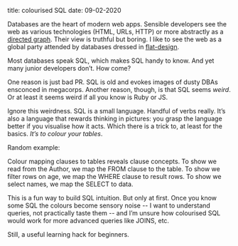 title: colourised SQL
date: 09-02-2020

Databases are the heart of modern web apps. Sensible developers see the web as various technologies (HTML, URLs, HTTP) or more abstractly as a [directed graph](https://computersciencewiki.org/index.php/The_web_as_a_directed_graph). Their view is truthful but boring. I like to see the web as a global party attended by databases dressed in [flat-design](https://en.wikipedia.org/wiki/Flat_design).

Most databases speak SQL, which makes SQL handy to know. And yet many junior developers don’t. How come?

One reason is just bad PR. SQL is old and evokes images of dusty DBAs ensconced in megacorps. Another reason, though, is that SQL seems *weird*. Or at least it seems weird if all you know is Ruby or JS.

Ignore this weirdness. SQL is a small language. Handful of verbs really. It’s also a language that rewards thinking in pictures: you grasp the language better if you visualise how it acts. Which there is a trick to, at least for the basics. *It’s to colour your tables*.

Random example:

Colour mapping clauses to tables reveals clause concepts. To show we read from the Author, we map the FROM clause to the table. To show we filter rows on age, we map the WHERE clause to result rows. To show we select names, we map the SELECT to data.

This is a fun way to build SQL intuition. But only at first. Once you know some SQL the colours become sensory noise -- I want to understand queries, not practically taste them -- and I’m unsure how colourised SQL would work for more advanced queries like JOINS, etc.

Still, a useful learning hack for beginners.
